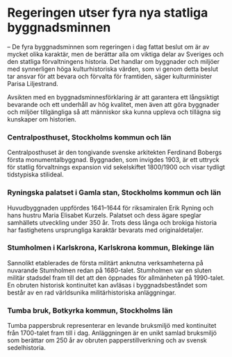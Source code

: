 # Regeringen utser fyra nya statliga byggnadsminnen

– De fyra byggnadsminnen som regeringen i dag fattat beslut om är av mycket olika karaktär, men de berättar alla om viktiga delar av Sveriges och den statliga förvaltningens historia. Det handlar om byggnader och miljöer med synnerligen höga kulturhistoriska värden, som vi genom detta beslut tar ansvar för att bevara och förvalta för framtiden, säger kulturminister Parisa Liljestrand.

Avsikten med en byggnadsminnesförklaring är att garantera ett långsiktigt bevarande och ett underhåll av hög kvalitet, men även att göra byggnader och miljöer tillgängliga så att människor ska kunna uppleva och tillägna sig kunskaper om historien.

### Centralposthuset, Stockholms kommun och län

Centralposthuset är den tongivande svenske arkitekten Ferdinand Bobergs första monumentalbyggnad. Byggnaden, som invigdes 1903, är ett uttryck för statlig förvaltnings expansion vid sekelskiftet 1800/1900 och visar tydligt tidstypiska stilideal.

### Ryningska palatset i Gamla stan, Stockholms kommun och län

Huvudbyggnaden uppfördes 1641–1644 för riksamiralen Erik Ryning och hans hustru Maria Elisabet Kurzels. Palatset och dess ägare speglar samhällets utveckling under 350 år. Trots dess långa och brokiga historia har fastighetens ursprungliga karaktär bevarats med originaldetaljer.

### Stumholmen i Karlskrona, Karlskrona kommun, Blekinge län

Sannolikt etablerades de första militärt anknutna verksamheterna på nuvarande Stumholmen redan på 1680\-talet. Stumholmen var en sluten militär stadsdel fram till det att den öppnades för allmänheten på 1990\-talet. En obruten historisk kontinuitet kan avläsas i byggnadsbeståndet som består av en rad världsunika militärhistoriska anläggningar.

### Tumba bruk, Botkyrka kommun, Stockholms län

Tumba pappersbruk representerar en levande bruksmiljö med kontinuitet från 1700\-talet fram till i dag. Anläggningen är en unikt samlad bruksmiljö som berättar om 250 år av obruten papperstillverkning och av svensk sedelhistoria.
